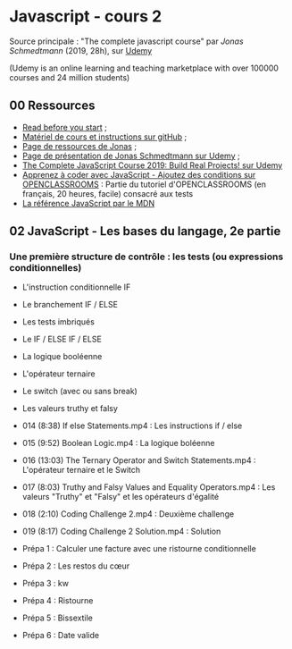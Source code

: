# Javascript - cours 2

Source principale : "The complete javascript course" par _Jonas Schmedtmann_ (2019, 28h), sur [Udemy](https://www.udemy.com) 

(Udemy is an online learning and teaching marketplace with over 100000 courses and 24 million students)

## 00 Ressources

- [Read before you start](file:///Users/Myriam/Documents/PC/E/Myriam/HERSCours%20-c/2019-2020/JS/the-complete-javascript-course/01%20Course%20Introduction/002%20READ%20BEFORE%20YOU%20START.html) ;
- [Matériel de cours et instructions sur gitHub](https://github.com/jonasschmedtmann/complete-javascript-course) ;
- [Page de ressources de Jonas](http://codingheroes.io/resources/) ;
- [Page de présentation de Jonas Schmedtmann sur Udemy](https://www.udemy.com/user/jonasschmedtmann/) ;
- [The Complete JavaScript Course 2019: Build Real Projects! sur Udemy](https://www.udemy.com/course/the-complete-javascript-course/)
- [Apprenez à coder avec JavaScript - Ajoutez des conditions sur OPENCLASSROOMS](https://openclassrooms.com/fr/courses/2984401-apprenez-a-coder-avec-javascript/3043921-ajoutez-des-conditions) : Partie du tutoriel d'OPENCLASSROOMS (en français, 20 heures, facile) consacré aux tests
- [La référence JavaScript par le MDN](https://developer.mozilla.org/en-US/docs/Web/JavaScript/Reference)


## 02 JavaScript - Les bases du langage, 2e partie

### Une première structure de contrôle : les tests (ou expressions conditionnelles)

- L'instruction conditionnelle IF
- Le branchement IF / ELSE
- Les tests imbriqués
- Le IF / ELSE IF / ELSE
- La logique booléenne
- L'opérateur ternaire
- Le switch (avec ou sans break)
- Les valeurs truthy et falsy

- 014 (8:38) If else Statements.mp4 : Les instructions if / else
- 015 (9:52) Boolean Logic.mp4 : La logique boléenne
- 016 (13:03) The Ternary Operator and Switch Statements.mp4 : L'opérateur ternaire et le Switch
- 017 (8:03) Truthy and Falsy Values and Equality Operators.mp4 : Les valeurs "Truthy" et "Falsy" et les opérateurs d'égalité

- 018 (2:10) Coding Challenge 2.mp4 : Deuxième challenge
- 019 (8:17) Coding Challenge 2 Solution.mp4 : Solution

- Prépa 1 : Calculer une facture avec une ristourne conditionnelle
- Prépa 2 : Les restos du cœur
- Prépa 3 : kw
- Prépa 4 : Ristourne
- Prépa 5 : Bissextile
- Prépa 6 : Date valide


